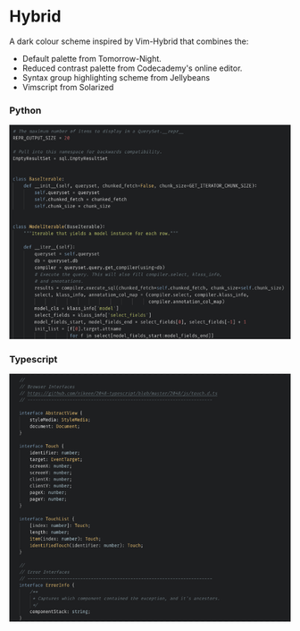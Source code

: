 # Hybrid

A dark colour scheme inspired by Vim-Hybrid that combines the:

- Default palette from Tomorrow-Night.
- Reduced contrast palette from Codecademy's online editor.
- Syntax group highlighting scheme from Jellybeans
- Vimscript from Solarized

### Python

![alt text](https://raw.githubusercontent.com/sjarvie/vim-hybrid-vscode-theme/master/images/hybrid-python.png)

### Typescript

![alt text](https://raw.githubusercontent.com/sjarvie/vim-hybrid-vscode-theme/master/images/hybrid-typescript.png)
